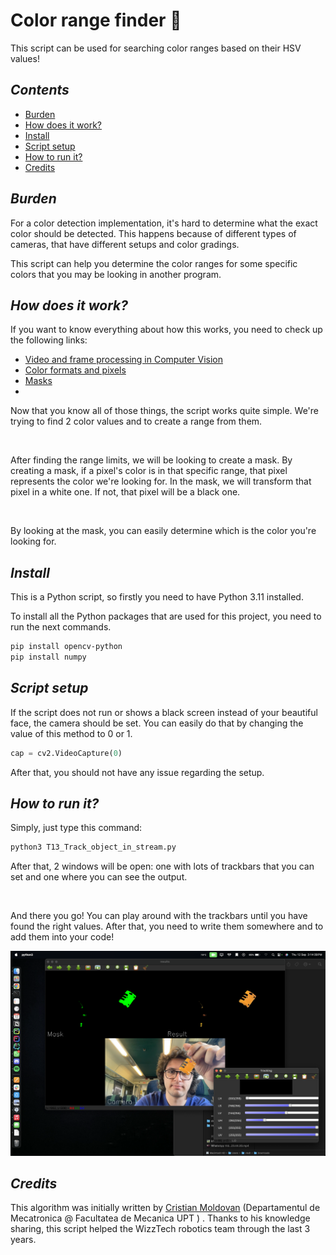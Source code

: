 # Color range finder 🌈 
This script can be used for searching color ranges based on their HSV values! 

## _Contents_
- [Burden](#burden)
- [How does it work?](#how-does-it-work)
- [Install](#install)
- [Script setup](#script-setup)
- [How to run it?](#how-to-run-it)
- [Credits](#credits)

## _Burden_
For a color detection implementation, it's hard to determine what the exact color should be detected. This happens 
because of different types of cameras, that have different setups and color gradings. 

This script can help you determine the color ranges for some specific colors that you may be looking in another program. 

## _How does it work?_
If you want to know everything about how this works, you need to check up the following links: 
- [Video and frame processing in Computer Vision]()
- [Color formats and pixels]()
- [Masks]()
- []()

Now that you know all of those things, the script works quite simple. We're trying to find 2 color values and to create 
a range from them. 

<br>

After finding the range limits, we will be looking to create a mask. By creating a mask, if a pixel's color is in that 
specific range, that pixel represents the color we're looking for. In the mask, we will transform that pixel in a white 
one. If not, that pixel will be a black one. 

<br>

By looking at the mask, you can easily determine which is the color you're looking for.

## _Install_
This is a Python script, so firstly you need to have Python 3.11 installed.

To install all the Python packages that are used for this project, you need to run the next commands. 

```bash
pip install opencv-python
pip install numpy
```

## _Script setup_
If the script does not run or shows a black screen instead of your beautiful face, the camera should be set. You can 
easily do that by changing the value of this method to 0 or 1. 

```python 
cap = cv2.VideoCapture(0)
```

After that, you should not have any issue regarding the setup. 

## _How to run it?_
Simply, just type this command:

```bash
python3 T13_Track_object_in_stream.py
```

After that, 2 windows will be open: one with lots of trackbars that you can set and one where you can see the output. 

<br>

And there you go! You can play around with the trackbars until you have found the right values. After that, you need to 
write them somewhere and to add them into your code!

![demo pic!!](images/demo-pic1.png)

## _Credits_
This algorithm was initially written by [Cristian Moldovan](https://mctr.mec.upt.ro/personal/cristi-moldovan/) (Departamentul de Mecatronica @ Facultatea de Mecanica UPT
) . Thanks to his knowledge sharing, this script helped the WizzTech robotics team through the last 3 years. 